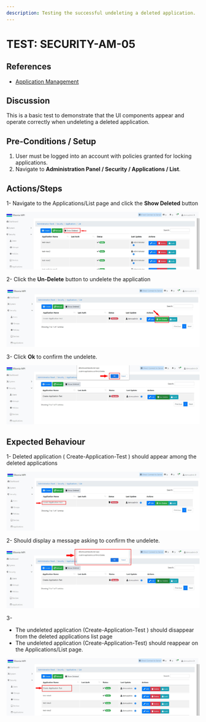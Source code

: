 ```yaml
---
description: Testing the successful undeleting a deleted application.
---
```


# TEST: SECURITY-AM-05

## References

* [Application Management](../../../../../operations/security-administration/application-management.md)

## Discussion

This is a basic test to demonstrate that the UI components appear and operate correctly when undeleting  a deleted application.

## Pre-Conditions / Setup

1. User must be logged into an account with policies granted for locking applications.
2. Navigate to **Administration Panel / Security / Applications / List**.

## Actions/Steps

1- Navigate to the Applications/List page and click the **Show Deleted** button

![](../../../../../../.gitbook/assets/17.jpg)

2- Click the **Un-Delete** button to undelete the application

![](../../../../../../.gitbook/assets/18-1.jpg)

3- Click  **Ok** to confirm the undelete.

![](../../../../../../.gitbook/assets/18-3.jpg)

## Expected Behaviour

1- Deleted application \( Create-Application-Test \) should appear among the deleted applications

![](../../../../../../.gitbook/assets/18.jpg)

2- Should display a message asking to confirm the undelete.

![](../../../../../../.gitbook/assets/18-2.jpg)

3-

* The undeleted application \(Create-Application-Test \) should disappear from the deleted applications list page 
* The undeleted application \(Create-Application-Test\) should reappear on the Applications/List page.

![](../../../../../../.gitbook/assets/18-4.jpg)

